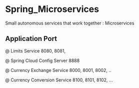 # Spring_Microservices
Small autonomous services that work together : Microservices


 ## Application Port
@ Limits Service 8080, 8081, 

@ Spring Cloud Config Server 8888

@ Currency Exchange Service 8000, 8001, 8002, ..

@ Currency Conversion Service 8100, 8101, 8102, …


